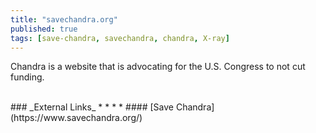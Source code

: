 ```yaml
---
title: "savechandra.org"
published: true
tags: [save-chandra, savechandra, chandra, X-ray]
---
```

Chandra is a website that is advocating for the U.S. Congress to not cut funding.

<br>
### _External Links_
* * *
* #### [Save Chandra](https://www.savechandra.org/)
